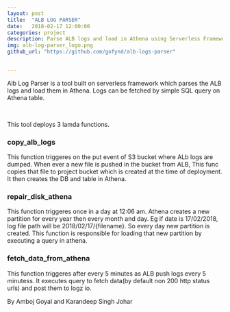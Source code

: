 ```yaml
---
layout: post
title:  "ALB LOG PARSER"
date:   2018-02-17 12:00:00
categories: project
description: Parse ALB logs and load in Athena using Serverless Framework
img: alb-log-parser_logo.png
github_url: "https://github.com/gofynd/alb-logs-parser"


---
```


<p>
Alb Log Parser is a tool built on serverless framework which parses the ALB logs and load them in Athena. Logs can be fetched by simple SQL query on Athena table.
</p>

<br>

<p>
This tool deploys 3 lamda functions.</p>

<h3>
copy_alb_logs
</h3>


<p>
This function triggeres on the put event of S3 bucket where ALb logs are dumped. When ever a new file is pushed in the bucket from ALB, This func copies that file to project bucket which is created at the time of deployment. It then creates the DB and table in Athena.
</p>

<h3>
repair_disk_athena
</h3>
<p>This function triggeres once in a day at 12:06 am. Athena creates a new partition for every year then every month and day. Eg if date is 17/02/2018, log file path will be 2018/02/17/{filename}. So every day new partition is created. This function is responsible for loading that new partition by executing a query in athena.</p>

<h3>
fetch_data_from_athena
</h3>
<p>This function triggeres after every 5 minutes as ALB push logs every 5 minutess. It executes query to fetch data(by default non 200 http status urls) and post them to logz io.</p>

<p>By Amboj Goyal and Karandeep Singh Johar</p>